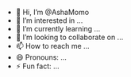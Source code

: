 - 👋 Hi, I’m @AshaMomo
- 👀 I’m interested in ...
- 🌱 I’m currently learning ...
- 💞️ I’m looking to collaborate on ...
- 📫 How to reach me ...
- 😄 Pronouns: ...
- ⚡ Fun fact: ...

<!---
AshaMomo/AshaMomo is a ✨ special ✨ repository because its `README.md` (this file) appears on your GitHub profile.
You can click the Preview link to take a look at your changes.
--->
